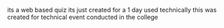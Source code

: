 its a web based quiz its just created for a 1 day used
technically this was created for technical event conducted in the college
